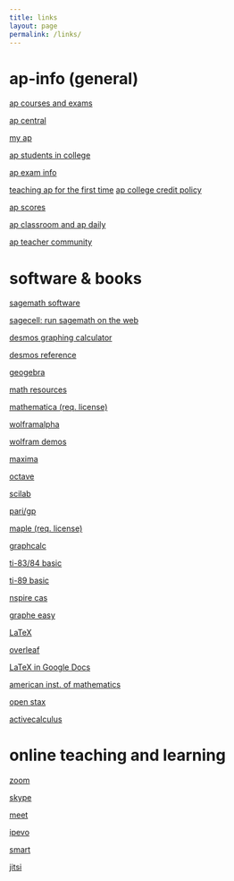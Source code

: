 ```yaml
---
title: links
layout: page
permalink: /links/
---
```


# ap-info (general)
<a href="https://apstudents.collegeboard.org/course-index-page" target="_blank">ap courses and exams </a>

<a href="https://apcentral.collegeboard.org/" target="_blank">ap central</a>

<a href="https://myap.collegeboard.org/login" target="_blank">my ap</a>

<a href="https://apcentral.collegeboard.org/media/pdf/ap-students-in-college.pdf" target="_blank">ap students in college</a>

<a href="https://apcentral.collegeboard.org/exam-administration-ordering-scores" target="_blank">ap exam info</a>

<a href="https://apcentral.collegeboard.org/instructional-resources/teaching-ap-first-time" target="_blank"> teaching ap for the first time</a>
<a href="https://apstudents.collegeboard.org/getting-credit-placement/search-policies" target="_blank"> ap college credit policy</a>

<a href="https://apstudents.collegeboard.org/view-scores" target="_blank">ap scores</a>

<a href="https://apcentral.collegeboard.org/instructional-resources/ap-classroom" target="_blank">ap classroom and ap daily</a>

<a href="https://apcommunity.collegeboard.org/" target="_blank">ap teacher community</a>


# software & books
<a href="https://www.sagemath.org/" target="_blank">sagemath software</a> 

<a href="https://sagecell.sagemath.org/" target="_blank"> sagecell: run sagemath on the web</a>


<a href="https://www.desmos.com/calculator" target="_blank">desmos graphing calculator</a> 

<a href="https://help.desmos.com/hc/en-us/categories/4406369954701-Graphing-Calculator" target="_blank">desmos reference</a>

<a href="https://www.geogebra.org/?lang=en" target="_blank">geogebra</a> 

<a href="https://www.geogebra.org/math" target="_blank"> math resources</a>

<a href="https://www.wolfram.com/mathematica/" target="_blank">mathematica (req. license)</a> 

<a href="https://www.wolframalpha.com/" target="_blank">wolframalpha</a> 

<a href="https://demonstrations.wolfram.com/" target="_blank"> wolfram demos</a>

<a href="https://maxima.sourceforge.io/" target="_blank">maxima</a>

<a href="https://octave.org/" target="_blank">octave</a>

<a href="https://www.scilab.org/" target="_blank">scilab</a>

<a href="https://pari.math.u-bordeaux.fr/" target="_blank">pari/gp</a>

<a href="https://www.maplesoft.com/products/Maple/features/" target="_blank">maple (req. license)</a>


<a href="https://www.graphcalc.com/download.shtml" target="_blank">graphcalc</a> 

<a href="https://www.ticalc.org/pub/83plus/basic/math/" target="_blank"> ti-83/84 basic</a> 

<a href="https://www.ticalc.org/pub/89/basic/math/" target="_blank"> ti-89 basic</a> 

<a href="https://education.ti.com/en/software/details/en/a78091cd540843d68ab8ee5853c84828/student-nspirecx" target="_blank">nspire cas</a>

<a href="https://archive.org/details/tucows_343020_Graphe_Easy" target="_blank"> graphe easy</a> 

<a href="https://www.latex-project.org/" target="_blank">LaTeX</a>

<a href="https://www.overleaf.com/" target="_blank">overleaf</a>

<a href="https://embracingtherandom.com/software/latex-and-google-docs/" target="_blank"> LaTeX in Google Docs</a>

<a href="https://aimath.org/textbooks/approved-textbooks/" target="_blank"> american inst. of mathematics</a> 

<a href="https://openstax.org/" target="_blank"> open stax</a> 

<a href="https://activecalculus.org/" target="_blank"> activecalculus</a> 

# online teaching and learning

<a href="https://zoom.us/download" target="_blank">zoom</a>

<a href="https://www.skype.com/en/get-skype/" target="_blank">skype</a>

<a href="https://meet.google.com/" target="_blank">meet</a>

<a href="https://www.ipevo.com/software" target="_blank">ipevo</a> 

<a href="https://support.smarttech.com/software/smart-notebook" target="_blank"> smart</a>

<a href="https://meet.jit.si/" target="_blank">jitsi</a> 
